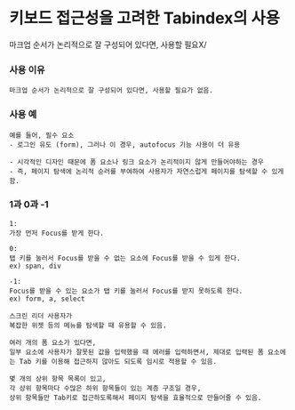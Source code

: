 # 키보드 접근성을 고려한 Tabindex의 사용

마크업 순서가 논리적으로 잘 구성되어 있다면, 사용할 필요X/

### 사용 이유

```
마크업 순서가 논리적으로 잘 구성되어 있다면, 사용할 필요가 없음.

```

### 사용 예

```
예를 들어, 필수 요소
- 로그인 유도 (form), 그러나 이 경우, autofocus 기능 사용이 더 유용

- 시각적인 디자인 때문에 폼 요소나 링크 요소가 논리적이지 않게 만들어야하는 경우
- 즉, 페이지 탐색에 논리적 순러를 부여하여 사용자가 자연스럽게 페이지를 탐색할 수 있게 함.
```

### 1과 0과 -1

```
1:
가장 먼저 Focus를 받게 한다.
```

```
0:
탭 키를 눌러서 Focus를 받을 수 없는 요소에 Focus를 받을 수 있게 한다.
ex) span, div
```

```
-1:
Focus를 받을 수 있는 요소가 탭 키를 눌러서 Focus를 받지 못하도록 한다.
ex) form, a, select

스크린 리더 사용자가
복잡한 위젯 등의 메뉴를 탐색할 때 유용할 수 있음.

여러 개의 폼 요소가 있다면,
일부 요소에 사용자가 잘못된 값을 입력했을 때 에러를 입력하면서, 제대로 입력된 폼 요소에는 Tab 키를 이용해 접근하지 않아도 되도록 임시로 적용할 수 있음.

몇 개의 상위 항목 목록이 있고,
각 상위 항목마다 수많은 하위 항목들이 있는 계층 구조일 경우,
상위 항목들만 Tab키로 접근하도록해서 페이지 탐색을 효율적으로 만들어줄 수 있음.
```
